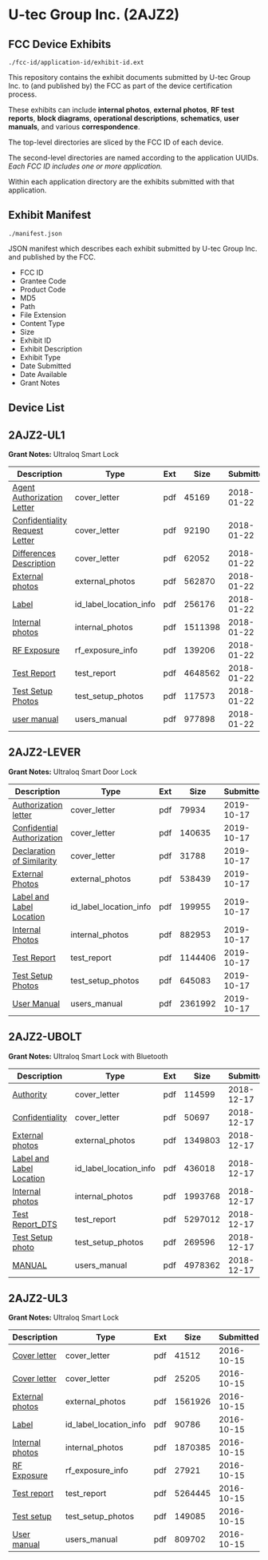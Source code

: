 # U-tec Group Inc. (2AJZ2)
## FCC Device Exhibits

```
./fcc-id/application-id/exhibit-id.ext
```

This repository contains the exhibit documents submitted by U-tec Group Inc. to (and published by) the FCC as part of the device certification process.

These exhibits can include **internal photos**, **external photos**, **RF test reports**, **block diagrams**, **operational descriptions**, **schematics**, **user manuals**, and various **correspondence**.

The top-level directories are sliced by the FCC ID of each device.

The second-level directories are named according to the application UUIDs. *Each FCC ID includes one or more application.*

Within each application directory are the exhibits submitted with that application. 

## Exhibit Manifest

```
./manifest.json
```

JSON manifest which describes each exhibit submitted by U-tec Group Inc. and published by the FCC.

- FCC ID
- Grantee Code
- Product Code
- MD5
- Path
- File Extension
- Content Type
- Size
- Exhibit ID
- Exhibit Description
- Exhibit Type
- Date Submitted
- Date Available
- Grant Notes

## Device List
## 2AJZ2-UL1
**Grant Notes:** Ultraloq Smart Lock

| Description | Type | Ext | Size | Submitted | Available |
| ----------- | ---- | --- | ---- | --------- | --------- |
| [Agent Authorization Letter](2AJZ2-UL1/8f429d167ce89716a5ea4d48fd21049f/3722580.pdf) | cover_letter | pdf | 45169 | 2018-01-22 | 2018-01-22 |
| [Confidentiality Request Letter](2AJZ2-UL1/8f429d167ce89716a5ea4d48fd21049f/3722582.pdf) | cover_letter | pdf | 92190 | 2018-01-22 | 2018-01-22 |
| [Differences Description](2AJZ2-UL1/8f429d167ce89716a5ea4d48fd21049f/3722583.pdf) | cover_letter | pdf | 62052 | 2018-01-22 | 2018-01-22 |
| [External photos](2AJZ2-UL1/8f429d167ce89716a5ea4d48fd21049f/3722584.pdf) | external_photos | pdf | 562870 | 2018-01-22 | 2018-01-22 |
| [Label](2AJZ2-UL1/8f429d167ce89716a5ea4d48fd21049f/3722586.pdf) | id_label_location_info | pdf | 256176 | 2018-01-22 | 2018-01-22 |
| [Internal photos](2AJZ2-UL1/8f429d167ce89716a5ea4d48fd21049f/3722585.pdf) | internal_photos | pdf | 1511398 | 2018-01-22 | 2018-01-22 |
| [RF Exposure](2AJZ2-UL1/8f429d167ce89716a5ea4d48fd21049f/3722588.pdf) | rf_exposure_info | pdf | 139206 | 2018-01-22 | 2018-01-22 |
| [Test Report](2AJZ2-UL1/8f429d167ce89716a5ea4d48fd21049f/3722592.pdf) | test_report | pdf | 4648562 | 2018-01-22 | 2018-01-22 |
| [Test Setup Photos](2AJZ2-UL1/8f429d167ce89716a5ea4d48fd21049f/3722590.pdf) | test_setup_photos | pdf | 117573 | 2018-01-22 | 2018-01-22 |
| [user manual](2AJZ2-UL1/8f429d167ce89716a5ea4d48fd21049f/3722591.pdf) | users_manual | pdf | 977898 | 2018-01-22 | 2018-01-22 |
## 2AJZ2-LEVER
**Grant Notes:** Ultraloq Smart Door Lock

| Description | Type | Ext | Size | Submitted | Available |
| ----------- | ---- | --- | ---- | --------- | --------- |
| [Authorization letter](2AJZ2-LEVER/d6f6508c0b78924a18bb868f8f8558a9/4482741.pdf) | cover_letter | pdf | 79934 | 2019-10-17 | 2019-10-17 |
| [Confidential Authorization](2AJZ2-LEVER/d6f6508c0b78924a18bb868f8f8558a9/4482742.pdf) | cover_letter | pdf | 140635 | 2019-10-17 | 2019-10-17 |
| [Declaration of Similarity](2AJZ2-LEVER/d6f6508c0b78924a18bb868f8f8558a9/4482743.pdf) | cover_letter | pdf | 31788 | 2019-10-17 | 2019-10-17 |
| [External Photos](2AJZ2-LEVER/d6f6508c0b78924a18bb868f8f8558a9/4482745.pdf) | external_photos | pdf | 538439 | 2019-10-17 | 2019-10-17 |
| [Label and Label Location](2AJZ2-LEVER/d6f6508c0b78924a18bb868f8f8558a9/4482746.pdf) | id_label_location_info | pdf | 199955 | 2019-10-17 | 2019-10-17 |
| [Internal Photos](2AJZ2-LEVER/d6f6508c0b78924a18bb868f8f8558a9/4482747.pdf) | internal_photos | pdf | 882953 | 2019-10-17 | 2019-10-17 |
| [Test Report](2AJZ2-LEVER/d6f6508c0b78924a18bb868f8f8558a9/4482750.pdf) | test_report | pdf | 1144406 | 2019-10-17 | 2019-10-17 |
| [Test Setup Photos](2AJZ2-LEVER/d6f6508c0b78924a18bb868f8f8558a9/4482751.pdf) | test_setup_photos | pdf | 645083 | 2019-10-17 | 2019-10-17 |
| [User Manual](2AJZ2-LEVER/d6f6508c0b78924a18bb868f8f8558a9/4482752.pdf) | users_manual | pdf | 2361992 | 2019-10-17 | 2019-10-17 |
## 2AJZ2-UBOLT
**Grant Notes:** Ultraloq Smart Lock with Bluetooth

| Description | Type | Ext | Size | Submitted | Available |
| ----------- | ---- | --- | ---- | --------- | --------- |
| [Authority](2AJZ2-UBOLT/23b6e6a70b2f97db32e08a9eb49d0507/4107445.pdf) | cover_letter | pdf | 114599 | 2018-12-17 | 2018-12-17 |
| [Confidentiality](2AJZ2-UBOLT/23b6e6a70b2f97db32e08a9eb49d0507/4107446.pdf) | cover_letter | pdf | 50697 | 2018-12-17 | 2018-12-17 |
| [External photos](2AJZ2-UBOLT/23b6e6a70b2f97db32e08a9eb49d0507/4107447.pdf) | external_photos | pdf | 1349803 | 2018-12-17 | 2018-12-17 |
| [Label and Label Location](2AJZ2-UBOLT/23b6e6a70b2f97db32e08a9eb49d0507/4107449.pdf) | id_label_location_info | pdf | 436018 | 2018-12-17 | 2018-12-17 |
| [Internal photos](2AJZ2-UBOLT/23b6e6a70b2f97db32e08a9eb49d0507/4107448.pdf) | internal_photos | pdf | 1993768 | 2018-12-17 | 2018-12-17 |
| [Test Report_DTS](2AJZ2-UBOLT/23b6e6a70b2f97db32e08a9eb49d0507/4107455.pdf) | test_report | pdf | 5297012 | 2018-12-17 | 2018-12-17 |
| [Test Setup photo](2AJZ2-UBOLT/23b6e6a70b2f97db32e08a9eb49d0507/4107451.pdf) | test_setup_photos | pdf | 269596 | 2018-12-17 | 2018-12-17 |
| [MANUAL](2AJZ2-UBOLT/23b6e6a70b2f97db32e08a9eb49d0507/4107450.pdf) | users_manual | pdf | 4978362 | 2018-12-17 | 2018-12-17 |
## 2AJZ2-UL3
**Grant Notes:** Ultraloq Smart Lock

| Description | Type | Ext | Size | Submitted | Available |
| ----------- | ---- | --- | ---- | --------- | --------- |
| [Cover letter](2AJZ2-UL3/b3d0f264122928f7ef5067f844af3ef2/3164414.pdf) | cover_letter | pdf | 41512 | 2016-10-15 | 2016-10-15 |
| [Cover letter](2AJZ2-UL3/b3d0f264122928f7ef5067f844af3ef2/3164415.pdf) | cover_letter | pdf | 25205 | 2016-10-15 | 2016-10-15 |
| [External photos](2AJZ2-UL3/b3d0f264122928f7ef5067f844af3ef2/3164416.pdf) | external_photos | pdf | 1561926 | 2016-10-15 | 2016-10-15 |
| [Label](2AJZ2-UL3/b3d0f264122928f7ef5067f844af3ef2/3164417.pdf) | id_label_location_info | pdf | 90786 | 2016-10-15 | 2016-10-15 |
| [Internal photos](2AJZ2-UL3/b3d0f264122928f7ef5067f844af3ef2/3164418.pdf) | internal_photos | pdf | 1870385 | 2016-10-15 | 2016-10-15 |
| [RF Exposure](2AJZ2-UL3/b3d0f264122928f7ef5067f844af3ef2/3164420.pdf) | rf_exposure_info | pdf | 27921 | 2016-10-15 | 2016-10-15 |
| [Test report](2AJZ2-UL3/b3d0f264122928f7ef5067f844af3ef2/3164422.pdf) | test_report | pdf | 5264445 | 2016-10-15 | 2016-10-15 |
| [Test setup](2AJZ2-UL3/b3d0f264122928f7ef5067f844af3ef2/3164423.pdf) | test_setup_photos | pdf | 149085 | 2016-10-15 | 2016-10-15 |
| [User manual](2AJZ2-UL3/b3d0f264122928f7ef5067f844af3ef2/3164424.pdf) | users_manual | pdf | 809702 | 2016-10-15 | 2016-10-15 |
